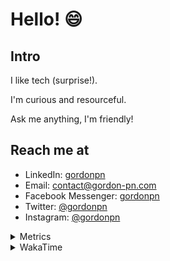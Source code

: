 # Hello! 😄

## Intro

I like tech (surprise!).

I'm curious and resourceful.

Ask me anything, I'm friendly!

## Reach me at

- LinkedIn: [gordonpn](https://www.linkedin.com/in/gordonpn/)
- Email: [contact@gordon-pn.com](mailto:contact@gordon-pn.com)
- Facebook Messenger: [gordonpn](https://www.messenger.com/t/Gordonpn)
- Twitter: [@gordonpn](https://twitter.com/Gordonpn)
- Instagram: [@gordonpn](https://www.instagram.com/gordonpn/)

<details>
  <summary>Metrics</summary>

  <img align="center" src="https://github.com/gordonpn/gordonpn/blob/master/github-metrics.svg" alt="GitHub Metrics">

</details>

<details>
  <summary>WakaTime</summary>

  <!--START_SECTION:waka-->
**I'm an Early 🐤** 

```text
🌞 Morning                2690 commits        ████░░░░░░░░░░░░░░░░░░░░░   17.92 % 
🌆 Daytime                5944 commits        ██████████░░░░░░░░░░░░░░░   39.59 % 
🌃 Evening                6186 commits        ██████████░░░░░░░░░░░░░░░   41.20 % 
🌙 Night                  193 commits         ░░░░░░░░░░░░░░░░░░░░░░░░░   01.29 % 
```
📅 **I'm Most Productive on Sunday** 

```text
Monday                   2195 commits        ████░░░░░░░░░░░░░░░░░░░░░   14.62 % 
Tuesday                  2174 commits        ████░░░░░░░░░░░░░░░░░░░░░   14.48 % 
Wednesday                2331 commits        ████░░░░░░░░░░░░░░░░░░░░░   15.53 % 
Thursday                 2267 commits        ████░░░░░░░░░░░░░░░░░░░░░   15.10 % 
Friday                   1435 commits        ██░░░░░░░░░░░░░░░░░░░░░░░   09.56 % 
Saturday                 1922 commits        ███░░░░░░░░░░░░░░░░░░░░░░   12.80 % 
Sunday                   2689 commits        ████░░░░░░░░░░░░░░░░░░░░░   17.91 % 
```


📊 **This Week I Spent My Time On** 

```text
💬 Programming Languages: 
Java                     7 hrs 21 mins       █████████████████████░░░░   82.44 % 
Bash                     23 mins             █░░░░░░░░░░░░░░░░░░░░░░░░   04.36 % 
Markdown                 19 mins             █░░░░░░░░░░░░░░░░░░░░░░░░   03.59 % 
Makefile                 17 mins             █░░░░░░░░░░░░░░░░░░░░░░░░   03.21 % 
Other                    14 mins             █░░░░░░░░░░░░░░░░░░░░░░░░   02.73 % 

🔥 Editors: 
IntelliJ                 8 hrs 6 mins        ███████████████████████░░   90.80 % 
VS Code                  49 mins             ██░░░░░░░░░░░░░░░░░░░░░░░   09.20 % 
```


 Last Updated on 27/07/2023 10:22:24 UTC
<!--END_SECTION:waka-->
</details>
